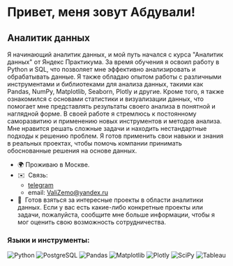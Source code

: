Привет, меня зовут Абдували!
================================================================================================================================

Аналитик данных
------------

Я начинающий аналитик данных, и мой путь начался с курса "Аналитик данных" от Яндекс Практикума. За время обучения я освоил работу в Python и SQL, что позволяет мне эффективно анализировать и обрабатывать данные. Я также обладаю опытом работы с различными инструментами и библиотеками для анализа данных, такими как Pandas, NumPy, Matplotlib, Seaborn, Plotly и другие. Кроме того, я также ознакомился с основами статистики и визуализации данных, что помогает мне представлять результаты своего анализа в понятной и наглядной форме. В своей работе я стремлюсь к постоянному саморазвитию и применению новых инструментов и методов анализа. Мне нравится решать сложные задачи и находить нестандартные подходы к решению проблем. Я готов применить свои навыки и знания в реальных проектах, чтобы помочь компании принимать обоснованные решения на основе данных.

* 🌍  Проживаю в Москве.
* ✉️  Связь:
  * [telegram](https://t.me/ValiZemo)
  * email: <ValiZemo@yandex.ru>
* 🤝  Готов взяться за интересные проекты в области аналитики данных. Если у вас есть какие-либо конкретные проекты или задачи, пожалуйста, сообщите мне больше информации, чтобы я мог оценить свою возможность сотрудничества.

### Языки и инструменты:

![Python](https://img.shields.io/badge/python-3670A0?style=for-the-badge&logo=python&logoColor=ffdd54) ![PostgreSQL](https://img.shields.io/badge/PostgreSQL-316192?style=for-the-badge&logo=postgresql&logoColor=white) ![Pandas](https://img.shields.io/badge/pandas-%23150458.svg?style=for-the-badge&logo=pandas&logoColor=white)    ![Matplotlib](https://img.shields.io/badge/Matplotlib-%23ffffff.svg?style=for-the-badge&logo=Matplotlib&logoColor=black)  ![Plotly](https://img.shields.io/badge/Plotly-%233F4F75.svg?style=for-the-badge&logo=plotly&logoColor=white) ![SciPy](https://img.shields.io/badge/SciPy-%230C55A5.svg?style=for-the-badge&logo=scipy&logoColor=%white) ![Tableau](https://img.shields.io/badge/Tableau-E97627?style=for-the-badge&logo=Tableau&logoColor=white) 
